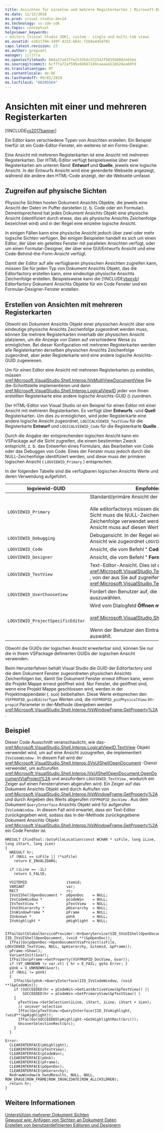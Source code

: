 ```yaml
---
title: Ansichten für einzelne und mehrere Registerkarten | Microsoft-Dokumentation
ms.date: 11/15/2016
ms.prod: visual-studio-dev14
ms.technology: vs-ide-sdk
ms.topic: conceptual
helpviewer_keywords:
- editors [Visual Studio SDK], custom - single and multi-tab views
ms.assetid: e3611704-349f-4323-b03c-f2b0a445d781
caps.latest.revision: 23
ms.author: gregvanl
manager: jillfra
ms.openlocfilehash: 804a37a43ffe25335dc522542f5035b0882e63ee
ms.sourcegitcommit: 6cfffa72af599a9d667249caaaa411bb28ea69fd
ms.translationtype: MT
ms.contentlocale: de-DE
ms.lasthandoff: 09/02/2020
ms.locfileid: "68205564"
---
```

# <a name="single-and-multi-tab-views"></a>Ansichten mit einer und mehreren Registerkarten
[!INCLUDE[vs2017banner](../includes/vs2017banner.md)]

Ein Editor kann verschiedene Typen von Ansichten erstellen. Ein Beispiel hierfür ist ein Code-Editor-Fenster, ein weiteres ist ein Forms-Designer.  
  
 Eine Ansicht mit mehreren Registerkarten ist eine Ansicht mit mehreren Registerkarten. Der HTML-Editor verfügt beispielsweise über zwei Registerkarten am unteren Rand: **Entwurf** und **Quelle**, jeweils eine logische Ansicht. In der Entwurfs Ansicht wird eine gerenderte Webseite angezeigt, während die andere den HTML-Code anzeigt, der die Webseite umfasst.  
  
## <a name="accessing-physical-views"></a>Zugreifen auf physische Sichten  
 Physische Sichten hosten Dokument Ansichts Objekte, die jeweils eine Ansicht der Daten im Puffer darstellen (z. b. Code oder ein Formular). Dementsprechend hat jedes Dokument Ansichts Objekt eine physische Ansicht (identifiziert durch etwas, das als physische Ansichts Zeichenfolge bezeichnet wird) und in der Regel eine einzelne logische Ansicht.  
  
 In einigen Fällen kann eine physische Ansicht jedoch über zwei oder mehr logische Sichten verfügen. Bei einigen Beispielen handelt es sich um einen Editor, der über ein geteiltes Fenster mit parallelen Ansichten verfügt, oder um einen Formular-Designer, der über eine GUI/Entwurfs Ansicht und eine Code-Behind-the-Form-Ansicht verfügt.  
  
 Damit der Editor auf alle verfügbaren physischen Ansichten zugreifen kann, müssen Sie für jeden Typ von Dokument Ansichts Objekt, das die Editorfactory erstellen kann, eine eindeutige physische Ansichts Zeichenfolge erstellen. Beispielsweise kann die [!INCLUDE[vbprvb](../includes/vbprvb-md.md)] Editorfactory Dokument Ansichts Objekte für ein Code Fenster und ein Formular-Designer-Fenster erstellen.  
  
## <a name="creating-multi-tabbed-views"></a>Erstellen von Ansichten mit mehreren Registerkarten  
 Obwohl ein Dokument Ansichts Objekt einer physischen Ansicht über eine eindeutige physische Ansichts Zeichenfolge zugeordnet werden muss, können Sie mehrere Registerkarten innerhalb der physischen Ansicht platzieren, um die Anzeige von Daten auf verschiedene Weise zu ermöglichen. Bei dieser Konfiguration mit mehreren Registerkarten werden alle Registerkarten derselben physischen Ansichts Zeichenfolge zugeordnet, aber jeder Registerkarte wird eine andere logische Ansichts-GUID zugewiesen.  
  
 Um für einen Editor eine Ansicht mit mehreren Registerkarten zu erstellen, müssen <xref:Microsoft.VisualStudio.Shell.Interop.IVsMultiViewDocumentView> Sie die-Schnittstelle implementieren und dann <xref:Microsoft.VisualStudio.Shell.Interop.LogicalViewID> jeder von Ihnen erstellten Registerkarte eine andere logische Ansichts-GUID () zuordnen.  
  
 Der HTML-Editor von Visual Studio ist ein Beispiel für einen Editor mit einer Ansicht mit mehreren Registerkarten. Es verfügt über **Entwurfs** -und **Quell** Registerkarten. Um dies zu ermöglichen, wird jeder Registerkarte eine andere logische Ansicht zugeordnet, `LOGICALVIEWID_TextView` für die Registerkarte **Entwurf** und `LOGICALVIEWID_Code` für die Registerkarte **Quelle** .  
  
 Durch die Angabe der entsprechenden logischen Ansicht kann ein VSPackage auf die Sicht zugreifen, die einem bestimmten Zweck entspricht, z. b. das Entwerfen eines Formulars, das Bearbeiten von Code oder das Debuggen von Code. Eines der Fenster muss jedoch durch die NULL-Zeichenfolge identifiziert werden, und diese muss der primären logischen Ansicht ( `LOGVIEWID_Primary` ) entsprechen.  
  
 In der folgenden Tabelle sind die verfügbaren logischen Ansichts Werte und deren Verwendung aufgeführt.  
  
|logviewid-GUID|Empfohlene Verwendung|  
|--------------------|---------------------|  
|`LOGVIEWID_Primary`|Standard/primäre Ansicht der Editorfactory.<br /><br /> Alle editorfactorys müssen diesen Wert unterstützen. In dieser Sicht muss die NULL-Zeichenfolge als physische Ansichts Zeichenfolge verwendet werden. Mindestens eine logische Ansicht muss auf diesen Wert festgelegt werden.|  
|`LOGVIEWID_Debugging`|Debugansicht. In der Regel wird `LOGVIEWID_Debugging` der gleichen Ansicht wie zugeordnet `LOGVIEWID_Code` .|  
|`LOGVIEWID_Code`|Ansicht, die vom Befehl " **Code anzeigen** " gestartet wird.|  
|`LOGVIEWID_Designer`|Ansicht, die vom Befehl " **Formular anzeigen** " gestartet wird.|  
|`LOGVIEWID_TextView`|Text-Editor-Ansicht. Dies ist die Ansicht, die zurückgibt <xref:Microsoft.VisualStudio.TextManager.Interop.IVsCodeWindow> , von der aus Sie auf zugreifen können <xref:Microsoft.VisualStudio.TextManager.Interop.IVsTextView> .|  
|`LOGVIEWID_UserChooseView`|Fordert den Benutzer auf, die zu verwendende Ansicht auszuwählen.|  
|`LOGVIEWID_ProjectSpecificEditor`|Wird vom Dialogfeld **Öffnen mit** an<br /><br /> <xref:Microsoft.VisualStudio.Shell.Interop.IVsProject.OpenItem%2A><br /><br /> Wenn der Benutzer den Eintrag "(Projekt Standard-Editor)" auswählt.|  
  
 Obwohl die GUIDs der logischen Ansicht erweiterbar sind, können Sie nur die in Ihrem VSPackage definierten GUIDs der logischen Ansicht verwenden.  
  
 Beim Herunterfahren behält Visual Studio die GUID der Editorfactory und die dem Dokument Fenster zugeordneten physischen Ansichts Zeichenfolgen bei, damit Sie Dokument Fenster erneut öffnen kann, wenn die Projekt Mappe erneut geöffnet wird. Nur Fenster, die geöffnet sind, wenn eine Projekt Mappe geschlossen wird, werden in der Projektmappendatei (. suo) beibehalten. Diese Werte entsprechen den `VSFPROPID_guidEditorType` Werten und, die `VSFPROPID_pszPhysicalView` im- `propid` Parameter in der-Methode übergeben werden <xref:Microsoft.VisualStudio.Shell.Interop.IVsWindowFrame.GetProperty%2A> .  
  
## <a name="example"></a>Beispiel  
 Dieser Code Ausschnitt veranschaulicht, wie das- <xref:Microsoft.VisualStudio.Shell.Interop.LogicalViewID.TextView> Objekt verwendet wird, um auf eine Ansicht zuzugreifen, die implementiert `IVsCodeWindow` . In diesem Fall wird der <xref:Microsoft.VisualStudio.Shell.Interop.SVsUIShellOpenDocument> -Dienst verwendet, um aufzurufen <xref:Microsoft.VisualStudio.Shell.Interop.IVsUIShellOpenDocument.OpenDocumentViaProject%2A> und anzufordern `LOGVIEWID_TextView` , wodurch ein Zeiger auf einen Fensterrahmen abgerufen wird. Ein Zeiger auf das Dokument Ansichts Objekt wird durch Aufrufen von <xref:Microsoft.VisualStudio.Shell.Interop.IVsWindowFrame.GetProperty%2A> und durch Angeben des Werts abgerufen `VSFPROPID_DocView` . Aus dem Dokument `QueryInterface` Ansichts Objekt wird für aufgerufen `IVsCodeWindow` . In diesem Fall wird erwartet, dass ein Text-Editor zurückgegeben wird, sodass das in der-Methode zurückgegebene Dokument Ansichts Objekt <xref:Microsoft.VisualStudio.Shell.Interop.IVsWindowFrame.GetProperty%2A> ein Code Fenster ist.  
  
```cpp#  
HRESULT CFindTool::GotoFileLocation(const WCHAR * szFile, long iLine, long iStart, long iLen)  
{  
  HRESULT hr;  
  if (NULL == szFile || !*szFile)  
    return E_INVALIDARG;  
  
  if (iLine == -1L)  
    return S_FALSE;  
  
  VSITEMID                  itemid;  
  VARIANT                   var;  
  RECT                      rc;  
  IVsUIShellOpenDocument *  pOpenDoc    = NULL;  
  IVsCodeWindow *           pCodeWin    = NULL;  
  IVsTextView *             pTextView   = NULL;  
  IVsUIHierarchy *          pHierarchy  = NULL;  
  IVsWindowFrame *          pFrame      = NULL;  
  IUnknown *                pUnk        = NULL;  
  IVsHighlight *            pHighlight  = NULL;  
  
  IfFailGo(CGlobalServiceProvider::HrQueryService(SID_SVsUIShellOpenDocument, IID_IVsUIShellOpenDocument, (void **)&pOpenDoc));  
  IfFailGo(pOpenDoc->OpenDocumentViaProject(szFile, LOGVIEWID_TextView, NULL, &pHierarchy, &itemid, &pFrame));  
  pFrame->Show();  
  VariantInit(&var);  
  IfFailGo(pFrame->GetProperty(VSFPROPID_DocView, &var));  
  if (VT_UNKNOWN != var.vt) { hr = E_FAIL; goto Error; }  
  pUnk = V_UNKNOWN(&var);  
  if (NULL != pUnk)  
  {  
    IfFailGo(pUnk->QueryInterface(IID_IVsCodeWindow, (void **)&pCodeWin));  
    if (SUCCEEDED(hr = pCodeWin->GetLastActiveView(&pTextView)) ||  
        SUCCEEDED(hr = pCodeWin->GetPrimaryView(&pTextView)) )  
    {  
      pTextView->SetSelection(iLine, iStart, iLine, iStart + iLen);  
      // uncover selection  
      IfFailGo(pTextView->QueryInterface(IID_IVsHighlight, (void**)&pHighlight));  
      IfFailGo(SUCCEEDED(pHighlight->GetHighlightRect(&rc)));  
      UncoverSelectionRect(&rc);  
    }  
  }  
  
Error:  
  CLEARINTERFACE(pHighlight);  
  CLEARINTERFACE(pTextView);  
  CLEARINTERFACE(pCodeWin);  
  CLEARINTERFACE(pUnk);  
  CLEARINTERFACE(pFrame);  
  CLEARINTERFACE(pOpenDoc);  
  CLEARINTERFACE(pHierarchy);  
  RedrawWindow(m_hwndResults, NULL, NULL, RDW_ERASE|RDW_FRAME|RDW_INVALIDATE|RDW_ALLCHILDREN);  
  return hr;  
}  
```  
  
## <a name="see-also"></a>Weitere Informationen  
 [Unterstützen mehrerer Dokument Sichten](../extensibility/supporting-multiple-document-views.md)   
 [Gewusst wie: Anfügen von Sichten an Dokument Daten](../extensibility/how-to-attach-views-to-document-data.md)   
 [Erstellen von benutzerdefinierten Editoren und Designern](../extensibility/creating-custom-editors-and-designers.md)
